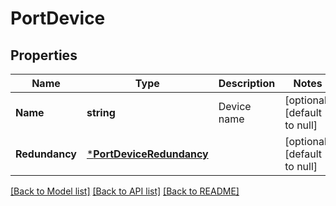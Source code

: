 # PortDevice

## Properties
Name | Type | Description | Notes
------------ | ------------- | ------------- | -------------
**Name** | **string** | Device name | [optional] [default to null]
**Redundancy** | [***PortDeviceRedundancy**](PortDeviceRedundancy.md) |  | [optional] [default to null]

[[Back to Model list]](../README.md#documentation-for-models) [[Back to API list]](../README.md#documentation-for-api-endpoints) [[Back to README]](../README.md)

